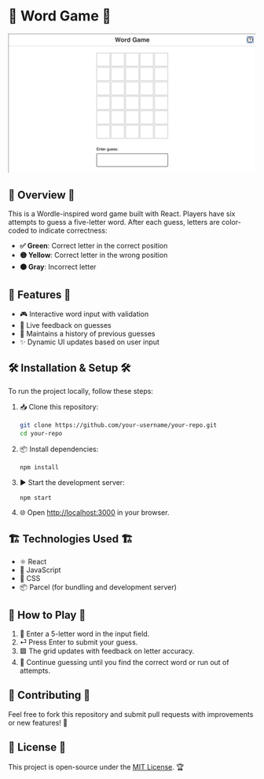 # 🎯 Word Game 🎯

![Demo showing the finished product, our Wordle clone](docs/wordle-demo.gif)

## 🌟 Overview 🌟

This is a Wordle-inspired word game built with React. Players have six attempts to guess a five-letter word. After each guess, letters are color-coded to indicate correctness:

- **✅ Green**: Correct letter in the correct position
- **🟡 Yellow**: Correct letter in the wrong position
- **⚫ Gray**: Incorrect letter

## 🚀 Features 🚀

- 🎮 Interactive word input with validation
- 🔄 Live feedback on guesses
- 📝 Maintains a history of previous guesses
- ✨ Dynamic UI updates based on user input

## 🛠️ Installation & Setup 🛠️

To run the project locally, follow these steps:

1. 📥 Clone this repository:
   ```sh
   git clone https://github.com/your-username/your-repo.git
   cd your-repo
   ```
2. 📦 Install dependencies:
   ```sh
   npm install
   ```
3. ▶️ Start the development server:
   ```sh
   npm start
   ```
4. 🌐 Open [http://localhost:3000](http://localhost:3000) in your browser.

## 🏗️ Technologies Used 🏗️

- ⚛️ React
- 📜 JavaScript
- 🎨 CSS
- 📦 Parcel (for bundling and development server)

## 🎲 How to Play 🎲

1. 📝 Enter a 5-letter word in the input field.
2. ⏎ Press Enter to submit your guess.
3. 🟩 The grid updates with feedback on letter accuracy.
4. 🔁 Continue guessing until you find the correct word or run out of attempts.

## 🤝 Contributing 🤝

Feel free to fork this repository and submit pull requests with improvements or new features! 🚀

## 📜 License 📜

This project is open-source under the [MIT License](LICENSE). 🏆
